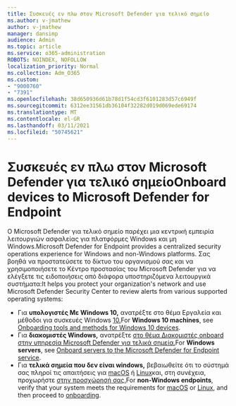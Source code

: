 ```yaml
---
title: Συσκευές εν πλω στον Microsoft Defender για τελικό σημείο
ms.author: v-jmathew
author: v-jmathew
manager: dansimp
audience: Admin
ms.topic: article
ms.service: o365-administration
ROBOTS: NOINDEX, NOFOLLOW
localization_priority: Normal
ms.collection: Adm_O365
ms.custom:
- "9000760"
- "7391"
ms.openlocfilehash: 38d650936d61b78d1f54cd3f6101283d57c6949f
ms.sourcegitcommit: 6312ee31561db36104f32282d019d069ede69174
ms.translationtype: MT
ms.contentlocale: el-GR
ms.lasthandoff: 03/11/2021
ms.locfileid: "50745621"
---
```

# <a name="onboard-devices-to-microsoft-defender-for-endpoint"></a><span data-ttu-id="80a78-102">Συσκευές εν πλω στον Microsoft Defender για τελικό σημείο</span><span class="sxs-lookup"><span data-stu-id="80a78-102">Onboard devices to Microsoft Defender for Endpoint</span></span>

<span data-ttu-id="80a78-103">Ο Microsoft Defender για τελικό σημείο παρέχει μια κεντρική εμπειρία λειτουργιών ασφαλείας για πλατφόρμες Windows και μη Windows.</span><span class="sxs-lookup"><span data-stu-id="80a78-103">Microsoft Defender for Endpoint provides a centralized security operations experience for Windows and non-Windows platforms.</span></span> <span data-ttu-id="80a78-104">Σας βοηθά να προστατεύσετε το δίκτυο του οργανισμού σας και να χρησιμοποιήσετε το Κέντρο προστασίας του Microsoft Defender για να ελέγξετε τις ειδοποιήσεις από διάφορα υποστηριζόμενα λειτουργικά συστήματα:</span><span class="sxs-lookup"><span data-stu-id="80a78-104">It helps you protect your organization's network and use Microsoft Defender Security Center to review alerts from various supported operating systems:</span></span>

- <span data-ttu-id="80a78-105">Για **υπολογιστές Με Windows 10,** ανατρέξτε στο θέμα Εργαλεία και μέθοδοι για συσκευές Windows [10.](https://go.microsoft.com/fwlink/?linkid=2143460)</span><span class="sxs-lookup"><span data-stu-id="80a78-105">For **Windows 10 machines**, see [Onboarding tools and methods for Windows 10 devices](https://go.microsoft.com/fwlink/?linkid=2143460).</span></span>
- <span data-ttu-id="80a78-106">Για **διακομιστές Windows,** ανατρέξτε [στο θέμα Διακομιστές onboard στην υπηρεσία Microsoft Defender για τελικά σημεία.](https://go.microsoft.com/fwlink/?linkid=2143627)</span><span class="sxs-lookup"><span data-stu-id="80a78-106">For **Windows servers**, see [Onboard servers to the Microsoft Defender for Endpoint service](https://go.microsoft.com/fwlink/?linkid=2143627).</span></span>
- <span data-ttu-id="80a78-107">Για **τελικά σημεία που δεν είναι windows,** βεβαιωθείτε ότι το σύστημά σας πληροί τις απαιτήσεις για [macOS](https://go.microsoft.com/fwlink/?linkid=2143461) ή [Linux](https://go.microsoft.com/fwlink/?linkid=2143462)και, στη συνέχεια, προχωρήστε [στην προσχώρησή σας.](https://go.microsoft.com/fwlink/?linkid=2143628)</span><span class="sxs-lookup"><span data-stu-id="80a78-107">For **non-Windows endpoints**, verify that your system meets the requirements for [macOS](https://go.microsoft.com/fwlink/?linkid=2143461) or [Linux](https://go.microsoft.com/fwlink/?linkid=2143462), and then proceed to [onboarding](https://go.microsoft.com/fwlink/?linkid=2143628).</span></span>
